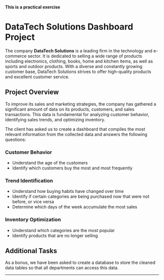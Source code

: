 
**This is a practical exercise**
# DataTech Solutions Dashboard Project

The company **DataTech Solutions** is a leading firm in the technology and e-commerce sector. It is dedicated to selling a wide range of products including electronics, clothing, books, home and kitchen items, as well as sports and outdoor products. With a diverse and constantly growing customer base, DataTech Solutions strives to offer high-quality products and excellent customer service.

## Project Overview

To improve its sales and marketing strategies, the company has gathered a significant amount of data on its products, customers, and sales transactions. This data is fundamental for analyzing customer behavior, identifying sales trends, and optimizing inventory.

The client has asked us to create a dashboard that compiles the most relevant information from the collected data and answers the following questions:

### Customer Behavior

- Understand the age of the customers
- Identify which customers buy the most and most frequently

### Trend Identification

- Understand how buying habits have changed over time
- Identify if certain categories are being purchased now that were not before, or vice versa
- Determine which days of the week accumulate the most sales

### Inventory Optimization

- Understand which categories are the most popular
- Identify products that are no longer selling

## Additional Tasks

As a bonus, we have been asked to create a database to store the cleaned data tables so that all departments can access this data.

---


